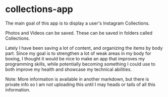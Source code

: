 # collections-app

The main goal of this app is to display a user's Instagram Collections.

Photos and Videos can be saved. These can be saved in folders called Collections.

Lately I have been saving a lot of content, and organizing the items by body part. Since my goal is to strengthen a lot of weak areas in my body for boxing, I thought it would be nice to make an app that improves my programming skills, while potentially becoming something I could use to both improve my health and showcase my technical abilities.

Note:
More information is available in another markdown, but there is private info so I am not uploading this until I may heads or tails of all this information.
